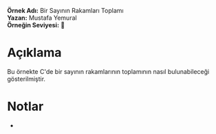 **Örnek Adı:** Bir Sayının Rakamları Toplamı <br>
**Yazan:** Mustafa Yemural <br>
**Örneğin Seviyesi:** :large_blue_circle: <br>
# Açıklama #
<p>Bu örnekte C'de bir sayının rakamlarının toplamının nasıl bulunabileceği gösterilmiştir.</p>

# Notlar #
- 
